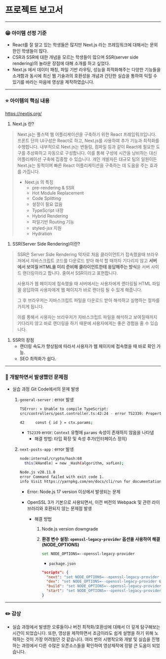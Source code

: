 # 프로젝트 보고서

---

### 😁 아이템 선정 기준

- React를 잘 알고 있는 학생들은 많지만 Next.js 라는 프레임워크에 대해서는 문외한인 학생들이 많다.
- CSR과 SSR에 대한 개념을 모르는 학생들이 많으며 SSR(server side rendering)의 놀라운 장점에 대해 소개를 하고 싶었다.
- Next.js 에서 데이터 패칭, 파일 기반 라우팅, 성능을 최적화해주는 다양한 기능들을 소개함과 동시에 최신 웹 기술과의 호환성을 개념과 간단한 실습을 통하여 익힐 수 있기를 바라는 마음에 영상을 제작하였습니다.

---

### ⭐ 아이템의 핵심 내용

https://nextjs.org/

1. Next.js 란?

> Next.js는 풀스택 웹 어플리케이션을 구축하기 위한 React 프레임워크입니다. 프론트 단의 UI구성은 React로 하고, Next.js를 사용하여 추가 기능과 최적화를 수행합니다. 내부적으로 Next.js는 번들링, 컴파일 등과 같이 React에 필요한 도구를 추상화하고 자동으로 구성합니다. 이를 통해 구성에 시간을 낭비하는 대신 어플리케이션 구축에 집중할 수 있습니다. 개인 개발자든 대규모 팀의 일원이든 Next.js는 동적이며 빠른 React 어플리케이션을 구축하는 데 도움을 주는 효과를 가집니다.
>
> - Next.js 의 특징
>   - pre-rendering & SSR
>   - Hot Module Replacement
>   - Code Splitting
>   - 설정이 필요 없음
>   - TypeScript 내장
>   - Hybrid Rendering
>   - 파일기반 Routing 기능
>   - styled-jsx 지원
>   - Hydration

1. SSR(Server Side Rendering)이란?

> SSR은 Server Side Rendering 약자로 처음 클라이언트가 접속했을때 브라우저에서 자바스크립트 코드를 다운로드 받아 해석 할 때까지 기다리지 않고 **서버에서 보여질 HTML을 미리 준비해 클라이언트한테 응답해주는 방식**을 서버 사이드 랜더링이라고 합니다.
> 줄여서 SSR이라고 표현합니다.
>
> 사용자가 웹 페이지에 접속했을 때 서버에서는 사용자에게 랜더링될 HTML 파일을 응답하여 사용자에게 웹 페이지가 바로 랜더링 될 수 있게 해줍니다.
>
> 그 후 브라우저는 자바스크립트 파일을 다운로드 받아 해석하고 실행하는 절차를 가지게 됩니다.
>
> 이를 통해서 사용자는 브라우저가 자바스크립트 파일을 해석하고 보여질때까지 기다리지 않고 바로 랜더링을 하기 때문에 사용자에게는 좋은 경험을 줄 수 있습니다.

1. SSR의 장점
   - 랜더링 속도가 향상됨에 따라서 사용자가 웹 페이지에 접속했을 때 바로 확인 가능.
   - SEO 최적화가 쉽다.

---

### 🚀 개발하면서 발생했던 문제점

- 실습 과정 Git Code에서의 문제 발생

  1. `general-server` : error 발생

     ```bash
     TSError: ⨯ Unable to compile TypeScript:
     src/controllers/post.controller.ts:42:24 - error TS2339: Property 'params' does not exist on type 'Context'.

     42     const { id } = ctx.params;
     ```

     - `TS2339` error: `Context` 유형에 `params` 속성이 존재하지 않음을 나타냄
       - 해결 방법: 타입 확장 및 속성 추가(인터페이스 정의)

  2. `next-posts-app` : error 발생

     ```bash
     node:internal/crypto/hash:68
       this[kHandle] = new _Hash(algorithm, xofLen);

     Node.js v20.11.0
     error Command failed with exit code 1.
     info Visit https://yarnpkg.com/en/docs/cli/run for documentation about this command.
     ```

     - Error: Node.js 17 version 이상에서 발생되는 문제
     - OpenSSL 3가 기본으로 사용되면서, 이전 버전의 Webpack 및 관련 라이브러리와 호환되지 않는 문제점 발생

       - 해결 방법

         1. Node.js version downgrade
         2. **환경 변수 설정: `openssl-legacy-provider` 옵션을 사용하여 해결(NODE_OPTIONS)**

            ```bash
            set NODE_OPTIONS=--openssl-legacy-provider
            ```

            - `package.json`

            ```json
            "scripts": {
              "next": "set NODE_OPTIONS=--openssl-legacy-provider && next",
              "dev": "set NODE_OPTIONS=--openssl-legacy-provider && next dev",
              "build": "set NODE_OPTIONS=--openssl-legacy-provider && next build",
              "start": "set NODE_OPTIONS=--openssl-legacy-provider && next start"
            }
            ```

---

### ✏️ 감상

- 실습 과정에서 발생한 오류들이나 버전 최적화/호환성에 대해서 더 깊게 탐구해보는 시간이 되었습니다. 또한, 영상을 제작하면서 조금이라도 쉽게 설명을 하기 위해 노력하는 것이 가장 어려웠던 것 같습니다. 여러 번의 시행착오와 개발 및 실습을 진행하는 과정에서 다른 수많은 오픈소스들을 확인하여 영상제작에 정말 큰 도움이 되었습니다.
